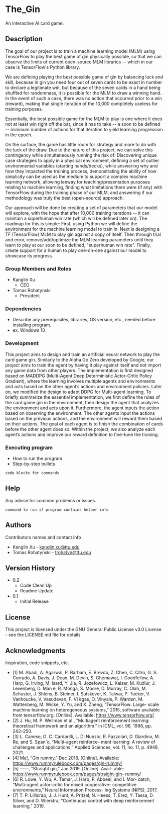 # The_Gin

An interactive AI card game.

## Description

The goal of our project is to train a machine learning model (MLM) using TensorFlow to play the best game of gin physically possible, so that we can observe the limits of current open-source MLM libraries -- which in our case is TensorFlow's Python library.

We are defining playing the best possible game of gin by balancing luck and skill, because in gin you need four out of seven cards to be exact in number to declare a legitimate win, but because of the seven cards in a hand being shuffled for randomness, it is possible for the MLM to draw a winning hand. In the event of such a case, there was no action that occurred prior to a win (reward), making that single iteration of the 10,000 completely useless for training purposes.

Essentially, the best possible game for the MLM to play is one where it does not at least win right off the bat, since it has to take -- a soon to be defined -- minimum number of actions for that iteration to yield learning progression in the epoch.

On the surface, the game has little room for strategy and more to do with the luck of the draw. Due to the nature of this project, we can solve this contingency while simultaneously running the risk of: Discovering unique case strategies to apply in a physical environment, defining a set of outlier environmental variables (starting hands/decks), while answering why and how they impacted the training process, demonstrating the ability of how simplicity can be used as the medium to support a complex machine learning network, allowing leeway for teaching/presentation purposes relating to machine learning, finding what limitations there were (if any) with TensorFlow during the training phase of our MLM, and answering if our methodology was truly the best (open-source) approach.

Our approach will be done by creating a set of parameters that our model will explore, with the hope that after 10,000 training iterations -- it can maintain a superhuman win rate (which will be defined later on). The roadmap for this is simple: First, using Python we will define the environment for the machine learning model to train in. Next is designing a TF (TensorFlow) MLM to play gin against a copy of itself. Then through trial and error, remove/add/optimize the MLM learning parameters until they learn to play at our soon to be defined, "superhuman win rate". Finally, create support for a human to play one-on-one against our model to showcase its progress.

### Group Members and Roles

* Kanglin Xu
   * CEO
* Tomas Rohatynski
   * President

### Dependencies

* Describe any prerequisites, libraries, OS version, etc., needed before installing program.
* ex. Windows 10

### Development
This project aims to design and train an artificial neural network to play the card game gin. Similarly to the Alpha Go Zero developed by Google, our project aims to train the agent by having it play against itself and not import any game data from other players. The implementation is first designed based on MADDPG (Multi-Agent Deep Deterministic Actor-Critic Policy Gradient), where the learning involves multiple agents and environments and acts based on the other agent’s actions and environment policies. Later on, we modified the design to adapt DDPG for Multi-agent learning. To briefly summarize the essential implementation, we first define the rules of the card game gin in the environment, then design the agent that analyzes the environment and acts upon it.
Furthermore, the agent inputs the action based on observing the environment. The other agents input the actions based on the previous actions, and the environment will reward them based on their actions. The goal of each agent is to finish the combination of cards before the other agent does so. Within the project, we also analyze each agent’s actions and improve our reward definition to fine-tune the training. 

### Executing program

* How to run the program
* Step-by-step bullets
```
code blocks for commands
```

## Help

Any advise for common problems or issues.
```
command to run if program contains helper info
```

## Authors

Contributors names and contact info

* Kanglin Xu - kanglin.xu@ttu.edu
* Tomas Rohatynski - trohatyn@ttu.edu

## Version History

* 0.2
    * Code Clean Up
    * Readme Update
* 0.1
    * Initial Release

## License

This project is licensed under the GNU General Public License v3.0 License - see the LICENSE.md file for details

## Acknowledgments

Inspiration, code snippets, etc.
* [1] M. Abadi, A. Agarwal, P. Barham, E. Brevdo, Z. Chen,
C. Citro, G. S. Corrado, A. Davis, J. Dean, M. Devin,
S. Ghemawat, I. Goodfellow, A. Harp, G. Irving,
M. Isard, Y. Jia, R. Jozefowicz, L. Kaiser, M. Kudlur,
J. Levenberg, D. Man ́e, R. Monga, S. Moore, D. Murray,
C. Olah, M. Schuster, J. Shlens, B. Steiner, I. Sutskever,
K. Talwar, P. Tucker, V. Vanhoucke, V. Vasudevan,
F. Vi ́egas, O. Vinyals, P. Warden, M. Wattenberg,
M. Wicke, Y. Yu, and X. Zheng, “TensorFlow: Large-
scale machine learning on heterogeneous systems,”
2015, software available from tensorflow.org. [Online].
Available: https://www.tensorflow.org/
* [2] J. Hu, M. P. Wellman et al., “Multiagent reinforcement
learning: theoretical framework and an algorithm.” in
ICML, vol. 98, 1998, pp. 242–250.
* [3] L. Canese, G. C. Cardarilli, L. Di Nunzio, R. Fazzolari,
D. Giardino, M. Re, and S. Span`o, “Multi-agent reinforce-
ment learning: A review of challenges and applications,”
Applied Sciences, vol. 11, no. 11, p. 4948, 2021.
* [4] Me!, “Gin rummy,” Dec 2018. [Online]. Available:
https://www.rummyrulebook.com/pages/gin-rummy/
* [5] ——, “Straight gin,” Jan 2019. [Online]. Avail-
able: https://www.rummyrulebook.com/pages/straight-gin-
rummy/
* [6] R. Lowe, Y. Wu, A. Tamar, J. Harb, P. Abbeel, and I. Mor-
datch, “Multi-agent actor-critic for mixed cooperative-
competitive environments,” Neural Information Process-
ing Systems (NIPS), 2017.
* [7] T. P. Lillicrap, J. J. Hunt, A. Pritzel, N. Heess, T. Erez,
Y. Tassa, D. Silver, and D. Wierstra, “Continuous control
with deep reinforcement learning,” 2019.
